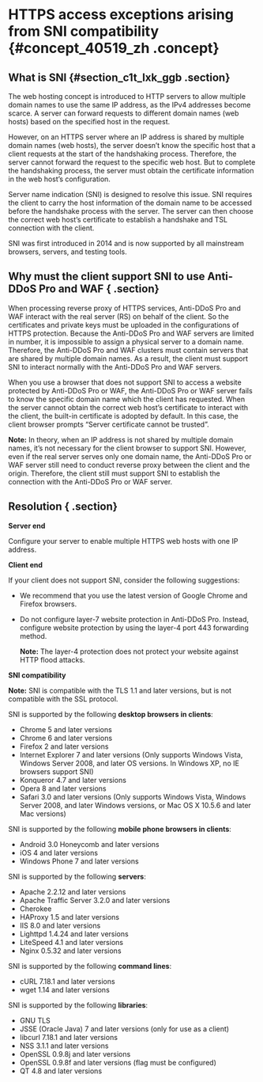 # HTTPS access exceptions arising from SNI compatibility {#concept_40519_zh .concept}

## What is SNI {#section_c1t_lxk_ggb .section}

The web hosting concept is introduced to HTTP servers to allow multiple domain names to use the same IP address, as the IPv4 addresses become scarce. A server can forward requests to different domain names \(web hosts\) based on the specified host in the request.

However, on an HTTPS server where an IP address is shared by multiple domain names \(web hosts\), the server doesn’t know the specific host that a client requests at the start of the handshaking process. Therefore, the server cannot forward the request to the specific web host. But to complete the handshaking process, the server must obtain the certificate information in the web host’s configuration.

Server name indication \(SNI\) is designed to resolve this issue. SNI requires the client to carry the host information of the domain name to be accessed before the handshake process with the server. The server can then choose the correct web host’s certificate to establish a handshake and TSL connection with the client.

SNI was first introduced in 2014 and is now supported by all mainstream browsers, servers, and testing tools.

## Why must the client support SNI to use Anti-DDoS Pro and WAF { .section}

When processing reverse proxy of HTTPS services, Anti-DDoS Pro and WAF interact with the real server \(RS\) on behalf of the client. So the certificates and private keys must be uploaded in the configurations of HTTPS protection. Because the Anti-DDoS Pro and WAF servers are limited in number, it is impossible to assign a physical server to a domain name. Therefore, the Anti-DDoS Pro and WAF clusters must contain servers that are shared by multiple domain names. As a result, the client must support SNI to interact normally with the Anti-DDoS Pro and WAF servers.

When you use a browser that does not support SNI to access a website protected by Anti-DDoS Pro or WAF, the Anti-DDoS Pro or WAF server fails to know the specific domain name which the client has requested. When the server cannot obtain the correct web host’s certificate to interact with the client, the built-in certificate is adopted by default. In this case, the client browser prompts “Server certificate cannot be trusted”.

**Note:** In theory, when an IP address is not shared by multiple domain names, it’s not necessary for the client browser to support SNI. However, even if the real server serves only one domain name, the Anti-DDoS Pro or WAF server still need to conduct reverse proxy between the client and the origin. Therefore, the client still must support SNI to establish the connection with the Anti-DDoS Pro or WAF server.

## Resolution { .section}

**Server end**

Configure your server to enable multiple HTTPS web hosts with one IP address.

**Client end**

If your client does not support SNI, consider the following suggestions:

-   We recommend that you use the latest version of Google Chrome and Firefox browsers.
-   Do not configure layer-7 website protection in Anti-DDoS Pro. Instead, configure website protection by using the layer-4 port 443 forwarding method.

    **Note:** The layer-4 protection does not protect your website against HTTP flood attacks.


**SNI compatibility**

**Note:** SNI is compatible with the TLS 1.1 and later versions, but is not compatible with the SSL protocol.

SNI is supported by the following **desktop browsers in clients**:

-   Chrome 5 and later versions
-   Chrome 6 and later versions
-   Firefox 2 and later versions
-   Internet Explorer 7 and later versions \(Only supports Windows Vista, Windows Server 2008, and later OS versions. In Windows XP, no IE browsers support SNI\)
-   Konqueror 4.7 and later versions
-   Opera 8 and later versions
-   Safari 3.0 and later versions \(Only supports Windows Vista, Windows Server 2008, and later Windows versions, or Mac OS X 10.5.6 and later Mac versions\)

SNI is supported by the following **mobile phone browsers in clients**:

-   Android 3.0 Honeycomb and later versions
-   iOS 4 and later versions
-   Windows Phone 7 and later versions

SNI is supported by the following **servers**:

-   Apache 2.2.12 and later versions
-   Apache Traffic Server 3.2.0 and later versions
-   Cherokee
-   HAProxy 1.5 and later versions
-   IIS 8.0 and later versions
-   Lighttpd 1.4.24 and later versions
-   LiteSpeed 4.1 and later versions
-   Nginx 0.5.32 and later versions

SNI is supported by the following **command lines**:

-   cURL 7.18.1 and later versions
-   wget 1.14 and later versions

SNI is supported by the following **libraries**:

-   GNU TLS
-   JSSE \(Oracle Java\) 7 and later versions \(only for use as a client\)
-   libcurl 7.18.1 and later versions
-   NSS 3.1.1 and later versions
-   OpenSSL 0.9.8j and later versions
-   OpenSSL 0.9.8f and later versions \(flag must be configured\)
-   QT 4.8 and later versions

